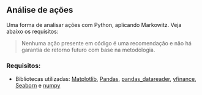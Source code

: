 ## Análise de ações 

Uma forma de analisar ações com Python, aplicando Markowitz. Veja abaixo os requisitos:
>Nenhuma ação presente em código é uma recomendação e não há garantia de retorno futuro com base na metodologia.

### Requisitos:
* Bibliotecas utilizadas: [Matplotlib](https://matplotlib.org/), [Pandas](https://pandas.pydata.org/), [pandas_datareader](https://pandas-datareader.readthedocs.io/en/latest/), [yfinance](https://pypi.org/project/yfinance/), [Seaborn](https://seaborn.pydata.org/) e [numpy](https://numpy.org/)


